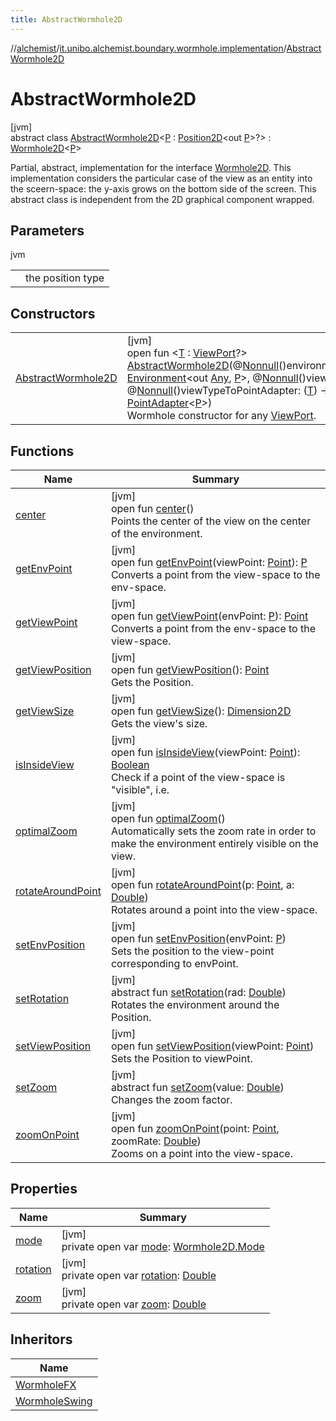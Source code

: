 ```yaml
---
title: AbstractWormhole2D
---
```

//[alchemist](../../../index.html)/[it.unibo.alchemist.boundary.wormhole.implementation](../index.html)/[AbstractWormhole2D](index.html)



# AbstractWormhole2D



[jvm]\
abstract class [AbstractWormhole2D](index.html)<[P](index.html) : [Position2D](../../it.unibo.alchemist.model.interfaces/-position2-d/index.html)<out [P](../../it.unibo.alchemist.boundary.wormhole.interfaces/-wormhole2-d/index.html)>?> : [Wormhole2D](../../it.unibo.alchemist.boundary.wormhole.interfaces/-wormhole2-d/index.html)<[P](../../it.unibo.alchemist.boundary.wormhole.interfaces/-wormhole2-d/index.html)> 

Partial, abstract, implementation for the interface [Wormhole2D](../../it.unibo.alchemist.boundary.wormhole.interfaces/-wormhole2-d/index.html). This implementation considers the particular case of the view as an entity into the sceern-space: the y-axis grows on the bottom side of the screen. This abstract class is independent from the 2D graphical component wrapped.



## Parameters


jvm

| | |
|---|---|
| <P> | the position type |



## Constructors


| | |
|---|---|
| [AbstractWormhole2D](-abstract-wormhole2-d.html) | [jvm]<br>open fun <[T](-abstract-wormhole2-d.html) : [ViewPort](../../it.unibo.alchemist.boundary.wormhole.interfaces/-view-port/index.html)?> [AbstractWormhole2D](-abstract-wormhole2-d.html)(@[Nonnull](https://docs.oracle.com/javase/8/docs/api/javax/annotation/Nonnull.html)()environment: [Environment](../../it.unibo.alchemist.model.interfaces/-environment/index.html)<out [Any](https://kotlinlang.org/api/latest/jvm/stdlib/kotlin/-any/index.html), [P](../../it.unibo.alchemist.boundary.wormhole.interfaces/-wormhole2-d/index.html)>, @[Nonnull](https://docs.oracle.com/javase/8/docs/api/javax/annotation/Nonnull.html)()view: [T](-abstract-wormhole2-d.html), @[Nonnull](https://docs.oracle.com/javase/8/docs/api/javax/annotation/Nonnull.html)()viewTypeToPointAdapter: ([T](-abstract-wormhole2-d.html)) -> [PointAdapter](../-point-adapter/index.html)<[P](../../it.unibo.alchemist.boundary.wormhole.interfaces/-wormhole2-d/index.html)>)<br>Wormhole constructor for any [ViewPort](../../it.unibo.alchemist.boundary.wormhole.interfaces/-view-port/index.html). |


## Functions


| Name | Summary |
|---|---|
| [center](center.html) | [jvm]<br>open fun [center](center.html)()<br>Points the center of the view on the center of the environment. |
| [getEnvPoint](get-env-point.html) | [jvm]<br>open fun [getEnvPoint](get-env-point.html)(viewPoint: [Point](https://docs.oracle.com/javase/8/docs/api/java/awt/Point.html)): [P](../../it.unibo.alchemist.boundary.wormhole.interfaces/-wormhole2-d/index.html)<br>Converts a point from the view-space to the env-space. |
| [getViewPoint](get-view-point.html) | [jvm]<br>open fun [getViewPoint](get-view-point.html)(envPoint: [P](../../it.unibo.alchemist.boundary.wormhole.interfaces/-wormhole2-d/index.html)): [Point](https://docs.oracle.com/javase/8/docs/api/java/awt/Point.html)<br>Converts a point from the env-space to the view-space. |
| [getViewPosition](get-view-position.html) | [jvm]<br>open fun [getViewPosition](get-view-position.html)(): [Point](https://docs.oracle.com/javase/8/docs/api/java/awt/Point.html)<br>Gets the Position. |
| [getViewSize](get-view-size.html) | [jvm]<br>open fun [getViewSize](get-view-size.html)(): [Dimension2D](https://docs.oracle.com/javase/8/docs/api/java/awt/geom/Dimension2D.html)<br>Gets the view's size. |
| [isInsideView](is-inside-view.html) | [jvm]<br>open fun [isInsideView](is-inside-view.html)(viewPoint: [Point](https://docs.oracle.com/javase/8/docs/api/java/awt/Point.html)): [Boolean](https://kotlinlang.org/api/latest/jvm/stdlib/kotlin/-boolean/index.html)<br>Check if a point of the view-space is "visible", i.e. |
| [optimalZoom](optimal-zoom.html) | [jvm]<br>open fun [optimalZoom](optimal-zoom.html)()<br>Automatically sets the zoom rate in order to make the environment entirely visible on the view. |
| [rotateAroundPoint](rotate-around-point.html) | [jvm]<br>open fun [rotateAroundPoint](rotate-around-point.html)(p: [Point](https://docs.oracle.com/javase/8/docs/api/java/awt/Point.html), a: [Double](https://kotlinlang.org/api/latest/jvm/stdlib/kotlin/-double/index.html))<br>Rotates around a point into the view-space. |
| [setEnvPosition](set-env-position.html) | [jvm]<br>open fun [setEnvPosition](set-env-position.html)(envPoint: [P](../../it.unibo.alchemist.boundary.wormhole.interfaces/-wormhole2-d/index.html))<br>Sets the position to the view-point corresponding to envPoint. |
| [setRotation](../../it.unibo.alchemist.boundary.wormhole.interfaces/-wormhole2-d/set-rotation.html) | [jvm]<br>abstract fun [setRotation](../../it.unibo.alchemist.boundary.wormhole.interfaces/-wormhole2-d/set-rotation.html)(rad: [Double](https://kotlinlang.org/api/latest/jvm/stdlib/kotlin/-double/index.html))<br>Rotates the environment around the Position. |
| [setViewPosition](set-view-position.html) | [jvm]<br>open fun [setViewPosition](set-view-position.html)(viewPoint: [Point](https://docs.oracle.com/javase/8/docs/api/java/awt/Point.html))<br>Sets the Position to viewPoint. |
| [setZoom](../../it.unibo.alchemist.boundary.wormhole.interfaces/-wormhole2-d/set-zoom.html) | [jvm]<br>abstract fun [setZoom](../../it.unibo.alchemist.boundary.wormhole.interfaces/-wormhole2-d/set-zoom.html)(value: [Double](https://kotlinlang.org/api/latest/jvm/stdlib/kotlin/-double/index.html))<br>Changes the zoom factor. |
| [zoomOnPoint](zoom-on-point.html) | [jvm]<br>open fun [zoomOnPoint](zoom-on-point.html)(point: [Point](https://docs.oracle.com/javase/8/docs/api/java/awt/Point.html), zoomRate: [Double](https://kotlinlang.org/api/latest/jvm/stdlib/kotlin/-double/index.html))<br>Zooms on a point into the view-space. |


## Properties


| Name | Summary |
|---|---|
| [mode](mode.html) | [jvm]<br>private open var [mode](mode.html): [Wormhole2D.Mode](../../it.unibo.alchemist.boundary.wormhole.interfaces/-wormhole2-d/-mode/index.html) |
| [rotation](rotation.html) | [jvm]<br>private open var [rotation](rotation.html): [Double](https://kotlinlang.org/api/latest/jvm/stdlib/kotlin/-double/index.html) |
| [zoom](zoom.html) | [jvm]<br>private open var [zoom](zoom.html): [Double](https://kotlinlang.org/api/latest/jvm/stdlib/kotlin/-double/index.html) |


## Inheritors


| Name |
|---|
| [WormholeFX](../../it.unibo.alchemist.wormhole.implementation/-wormhole-f-x/index.html) |
| [WormholeSwing](../-wormhole-swing/index.html) |

